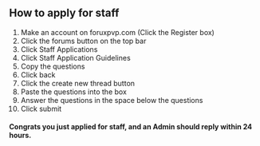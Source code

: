 ## How to apply for staff
1. Make an account on foruxpvp.com (Click the Register box)
2. Click the forums button on the top bar
3. Click Staff Applications
4. Click Staff Application Guidelines
5. Copy the questions
6. Click back
7. Click the create new thread button
8. Paste the questions into the box
9. Answer the questions in the space below the questions
7. Click submit
#### Congrats you just applied for staff, and an Admin should reply within 24 hours.
